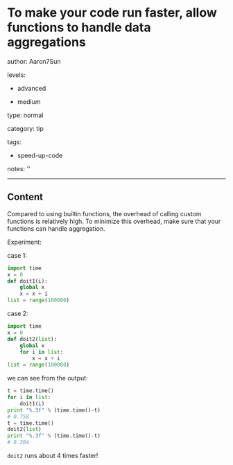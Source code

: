 # To make your code run faster, allow functions to handle data aggregations
author: Aaron7Sun

levels:

  - advanced

  - medium

type: normal

category: tip

tags:

  - speed-up-code

notes: ''

---
## Content

Compared to using builtin functions, the overhead of calling custom functions is relatively high. To minimize this overhead, make sure that your functions can handle aggregation.

Experiment:

case 1:
```python
import time
x = 0
def doit1(i):
    global x
    x = x + i
list = range(100000)
```
case 2:
```python
import time
x = 0
def doit2(list):
    global x
    for i in list:
        x = x + i
list = range(100000)
```
we can see from the output:
```python
t = time.time()
for i in list:
    doit1(i)
print "%.3f" % (time.time()-t)
# 0.758
t = time.time()
doit2(list)
print "%.3f" % (time.time()-t)
# 0.204
```
`doit2` runs about 4 times faster!